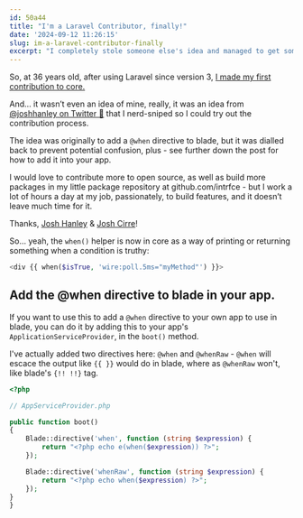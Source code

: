 ```yaml
---
id: 50a44
title: "I'm a Laravel Contributor, finally!"
date: '2024-09-12 11:26:15'
slug: im-a-laravel-contributor-finally
excerpt: "I completely stole someone else's idea and managed to get something merged to Laravel core."
---
```

So, at 36 years old, after using Laravel since version 3, [I made my first contribution to core.](https://github.com/laravel/framework/pull/52665#issuecomment-2344656676)

And… it wasn’t even an idea of mine, really, it was an idea from [@joshhanley on Twitter 🧵](https://x.com/_joshhanley/status/1834012220151529582) that I nerd-sniped so I could try out the contribution process.

The idea was originally to add a `@when` directive to blade, but it was dialled back to prevent potential confusion, plus - see further down the post for how to add it into your app.

I would love to contribute more to open source, as well as build more packages in my little package repository at github.com/intrfce - but I work a lot of hours a day at my job, passionately, to build features, and it doesn’t leave much time for it.

Thanks, [Josh Hanley](https://x.com/_joshhanley) & [Josh Cirre](https://twitter.com/joshcirre)!

So… yeah, the `when()` helper is now in core as a way of printing or returning something when a condition is truthy:

```php
<div {{ when($isTrue, 'wire:poll.5ms="myMethod"') }}>
```

## Add the @when directive to blade in your app.

If you want to use this to add a `@when` directive to your own app to use in blade, you can do it by adding this to your app's `ApplicationServiceProvider`, in the `boot()` method.

I've actually added two directives here: `@when` and `@whenRaw` - `@when` will escace the output like `{{ }}` would do in blade, where as `@whenRaw` won't, like blade's `{!! !!}` tag.

```php
<?php

// AppServiceProvider.php

public function boot()
{
    Blade::directive('when', function (string $expression) {
        return "<?php echo e(when($expression)) ?>";
    });

    Blade::directive('whenRaw', function (string $expression) {
        return "<?php echo when($expression) ?>";
    });
}
}
```
